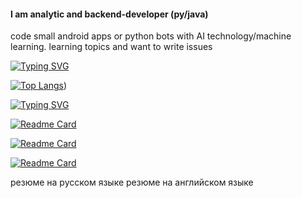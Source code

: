 
#### I am analytic and backend-developer (py/java) 
code small android apps or python bots with AI technology/machine learning. 
learning topics and want to write issues 



[![Typing SVG](https://readme-typing-svg.herokuapp.com?color=%2336BCF7&lines=My+languages)](https://git.io/typing-svg)

[![Top Langs](https://github-readme-stats.vercel.app/api/top-langs/?username=tispen&hide=PHP,CSS)](https://github.com/anuraghazra))


[![Typing SVG](https://readme-typing-svg.herokuapp.com?color=%2336BCF7&lines=My+last+projects)](https://git.io/typing-svg)

[![Readme Card](https://github-readme-stats.vercel.app/api/pin/?username=tispen&repo=Mobile_app_violin)](https://github.com/tispen/Mobile_app_violin)

[![Readme Card](https://github-readme-stats.vercel.app/api/pin/?username=tispen&repo=Chat_app)](https://github.com/tispen/Chat_app)

[![Readme Card](https://github-readme-stats.vercel.app/api/pin/?username=tispen&repo=Python-AI-ML-Finance)](https://github.com/tispen/Python-AI-ML-Finance)



резюме на русском языке
резюме на английском языке




<!--
**tispen/tis is a ✨ _special_ ✨ repository because its `README.md` (this file) appears on your GitHub profile.

Here are some ideas to get you started:

- 🔭 I’m currently working on ...
- 🌱 I’m currently learning ...
- 👯 I’m looking to collaborate on ...
- 🤔 I’m looking for help with ...
- 💬 Ask me about ...
- 📫 How to reach me: ...
- 😄 Pronouns: ...
- ⚡ Fun fact: ...
-->
